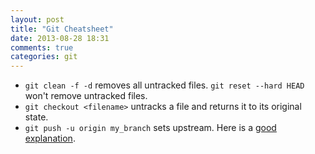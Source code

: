 ```yaml
---
layout: post
title: "Git Cheatsheet"
date: 2013-08-28 18:31
comments: true
categories: git
---
```


  - `git clean -f -d` removes all untracked files. `git reset --hard HEAD` won't remove untracked files.
  - `git checkout <filename>` untracks a file and returns it to its original state.
  - `git push -u origin my_branch` sets upstream. Here is a [good explanation](http://stackoverflow.com/questions/6089294/why-do-i-need-to-do-set-upstream-all-the-time).